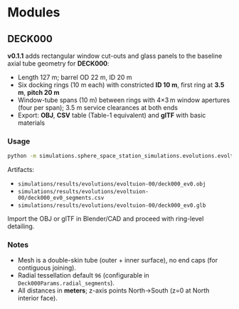 # Modules

## DECK000

**v0.1.1** adds rectangular window cut-outs and glass panels to the baseline
axial tube geometry for **DECK000**:

- Length 127 m; barrel OD 22 m, ID 20 m
- Six docking rings (10 m each) with constricted **ID 10 m**, first ring at **3.5 m**, **pitch 20 m**
- Window-tube spans (10 m) between rings with 4×3 m window apertures (four per span);
  3.5 m service clearances at both ends
- Export: **OBJ**, **CSV** table (Table-1 equivalent) and **glTF** with basic materials

### Usage

```bash
python -m simulations.sphere_space_station_simulations.evolutions.evoltuion-00.deck000
```

Artifacts:

- `simulations/results/evolutions/evoltuion-00/deck000_ev0.obj`
- `simulations/results/evolutions/evoltuion-00/deck000_ev0_segments.csv`
- `simulations/results/evolutions/evoltuion-00/deck000_ev0.glb`

Import the OBJ or glTF in Blender/CAD and proceed with ring-level detailing.

### Notes

- Mesh is a double-skin tube (outer + inner surface), no end caps (for contiguous joining).
- Radial tessellation default `96` (configurable in `Deck000Params.radial_segments`).
- All distances in **meters**; z-axis points North→South (z=0 at North interior face).